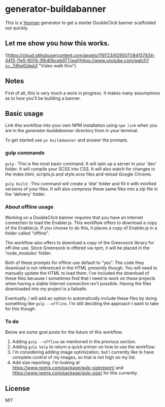 # generator-buildabanner 

This is a [Yeoman](http://yeoman.io) generator to get a starter DoubleClick banner scaffolded out quickly.

## Let me show you how this works.

![https://cloud.githubusercontent.com/assets/119723/9295071/84157934-4415-11e5-907d-3fb40bceb977.jpg](https://www.youtube.com/watch?v=_7dIIwlGdwUl "Video walk thru")


## Notes

First of all, this is very much a work in progress. It makes many assumptions as to how you'll be building a banner.

## Basic usage

Link this workflow into your own NPM installation using `npm link` when you are in the *generator-buildabanner* directory from in your terminal.

To get started use `yo buildabanner` and answer the prompts.

### gulp commands

`gulp` : This is the most basic command. It will spin up a server in your 'dev' folder. It will compile your SCSS into CSS. It will also watch for changes in the index.html, scripts.js and style.scss files and reload Google Chrome.

`gulp build` : This command will create a 'dist' folder and fill it with minified versions of your files. It will also compress these same files into a zip file in the 'delivery' folder.

### About offline usage

Working on a DoubleClick banner requires that you have an Internet connection to load the Enabler.js. This workflow offers to download a copy of the Enabler.js. If you choose to do this, it places a copy of Enabler.js in a folder called "offline".

The workflow also offers to download a copy of the Greensock library for off-line use. Since Greensock is offered via npm, it will be placed in the 'node_modules' folder.

Both of these prompts for offline use default to "yes". The code they download is not referenced in the HTML presently though. You will need to manually update the HTML to load them. I've included the download of these files because I sometimes find that I need to work on these projects when having a stable Internet connection isn't possible. Having the files downloaded into my project is a failsafe.

Eventually, I will add an option to automatically include these files by doing something like `gulp --offline`. I'm still deciding the approach I want to take for this though.

### To do

Below are some goal posts for the future of this workflow.

1. Adding `gulp --offline` as menitoned in the previous section.
2. Adding `gulp help` to return a quick primer on how to use the workflow.
3. I'm considering adding image optimization, but I currently like to have complete control of my images, so that is not high on my list.
4. Add size reporting. I'm looking at https://www.npmjs.com/package/gulp-sizereport/ and https://www.npmjs.com/package/gulp-size/ for this currently.

## License

MIT
